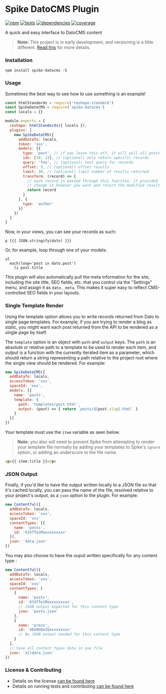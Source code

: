 # Spike DatoCMS Plugin

[![npm](https://img.shields.io/npm/v/spike-datocms.svg?style=flat-square)](https://npmjs.com/package/spike-datocms)
[![tests](https://img.shields.io/travis/static-dev/spike-datocms.svg?style=flat-square)](https://travis-ci.org/static-dev/spike-datocms?branch=master)
[![dependencies](https://img.shields.io/david/static-dev/spike-datocms.svg?style=flat-square)](https://david-dm.org/static-dev/spike-datocms)
[![coverage](https://img.shields.io/codecov/c/github/static-dev/spike-datocms.svg?style=flat-square)](https://codecov.io/gh/static-dev/spike-datocms)

A quick and easy interface to DatoCMS content

> **Note:** This project is in early development, and versioning is a little different. [Read this](http://markup.im/#q4_cRZ1Q) for more details.

### Installation

`npm install spike-datocms -S`

### Usage

Sometimes the best way to see how to use something is an example!

```js
const htmlStandards = require('reshape-standard')
const SpikeDatoCMS = require('spike-datocms')
const locals = {}

module.exports = {
  reshape: htmlStandards({ locals }),
  plugins: [
    new SpikeDatoCMS({
      addDataTo: locals,
      token: 'xxx',
      models: [{
        type: 'post', // if you leave this off, it will pull all posts
        ids: [10, 13], // (optional) only return specific records
        query: 'foo', // (optional) text query for records
        offset: 3, // (optional) offset results
        limit: 10, // (optional) limit number of results returned
        transform: (record) => {
          // each record is passed through this function, if provided
          // change it however you want and return the modified result!
          return record
        }
      }, {
        type: 'author'
      }]
    })
  ]
}
```

Now, in your views, you can see your records as such:

```
p {{{ JSON.stringify(dato) }}}
```

Or, for example, loop through one of your models:

```
ul
  each(loop='post in dato.post')
    li post.title
```

This plugin will also automatically pull the meta information for the site, including the site title, SEO fields, etc. that you control via the "Settings" menu, and assign it as `dato._meta`. This makes it super easy to reflect CMS-controlled SEO fields in your layouts.

### Single Template Render

Using the template option allows you to write records returned from Dato to single page templates. For example, if you are trying to render a blog as static, you might want each post returned from the API to be rendered as a single page by itself.

The `template` option is an object with `path` and `output` keys. The `path` is an absolute or relative path to a template to be used to render each item, and output is a function with the currently iterated item as a parameter, which should return a string representing a path relative to the project root where the single view should be rendered. For example:

```js
new SpikeDatoCMS({
  addDataTo: locals,
  accessToken: 'xxx',
  spaceId: 'xxx',
  models: [{
    name: 'posts',
    template: {
      path: 'templates/post.html',
      output: (post) => { return `posts/${post.slug}.html` }
    }
  }]
})
```

Your template must use the `item` variable as seen below.

> **Note:** you also will need to prevent Spike from attempting to render your template file normally by adding your templates to Spike's `ignore` option, or adding an underscore to the file name.

```html
<p>{{ item.title }}</p>
```

### JSON Output

Finally, if you'd like to have the output written locally to a JSON file so that it's cached locally, you can pass the name of the file, resolved relative to your project's output, as a `json` option to the plugin. For example:

```js
new Contentful({
  addDataTo: locals,
  accessToken: 'xxx',
  spaceId: 'xxx'
  contentTypes: [{
    name: 'posts',
    id: '633fTeiMaxxxxxxxxx'
  }],
  json: 'data.json'
})
```

You may also choose to have the ouput written specifically for any content type :

```js
new Contentful({
  addDataTo: locals,
  accessToken: 'xxx',
  spaceId: 'xxx'
  contentTypes: [
    {
      name: 'posts',
      id: '633fTeiMaxxxxxxxxx',
      // JSON output expected for this content type
      json: 'posts.json'
    },
    {
      name: 'press',
      id: '4Em9bQeIQxxxxxxxxx'
      // No JSON output needed for this content type
    }
  ],
  // Save all content types data in one file
  json: 'alldata.json'
})
```

### License & Contributing

- Details on the license [can be found here](LICENSE.md)
- Details on running tests and contributing [can be found here](contributing.md)
